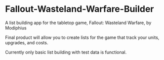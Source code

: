 # Fallout-Wasteland-Warfare-Builder
A list building app for the tabletop game, Fallout: Wasteland Warfare, by Modiphius

Final product will allow you to create lists for the game that track your units, upgrades, and costs.

Currently only basic list building with test data is functional.
